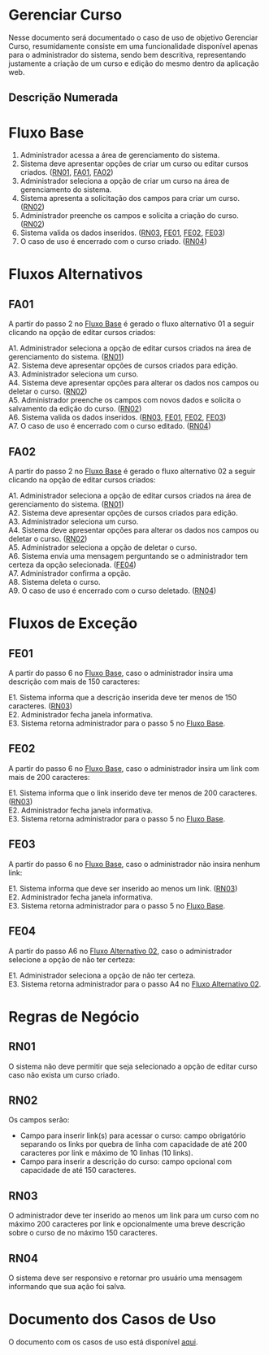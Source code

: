# Gerenciar Curso

Nesse documento será documentado o caso de uso de objetivo Gerenciar Curso, resumidamente consiste em uma funcionalidade disponível apenas para o administrador do sistema, sendo bem descritiva, representando justamente a criação de um curso e edição do mesmo dentro da aplicação web.

## Descrição Numerada

# Fluxo Base

1. Administrador acessa a área de gerenciamento do sistema.
2. Sistema deve apresentar opções de criar um curso ou editar cursos criados. ([RN01](#rn01), [FA01](#fa01), [FA02](#fa02))
3. Administrador seleciona a opção de criar um curso na área de gerenciamento do sistema.
4. Sistema apresenta a solicitação dos campos para criar um curso. ([RN02](#rn02))
5. Administrador preenche os campos e solicita a criação do curso. ([RN02](#rn02))
6. Sistema valida os dados inseridos. ([RN03](#rn03), [FE01](#fe01), [FE02](#fe02), [FE03](#fe03))
7. O caso de uso é encerrado com o curso criado. ([RN04](#rn04))

# Fluxos Alternativos

## FA01

A partir do passo 2 no [Fluxo Base](#fluxo-base) é gerado o fluxo alternativo 01 a seguir clicando na opção de editar cursos criados: 

A1. Administrador seleciona a opção de editar cursos criados na área de gerenciamento do sistema. ([RN01](#rn01))<br>
A2. Sistema deve apresentar opções de cursos criados para edição. <br>
A3. Administrador seleciona um curso. <br>
A4. Sistema deve apresentar opções para alterar os dados nos campos ou deletar o curso. ([RN02](#rn02)) <br>
A5. Administrador preenche os campos com novos dados e solicita o salvamento da edição do curso. ([RN02](#rn02)) <br>
A6. Sistema valida os dados inseridos. ([RN03](#rn03), [FE01](#fe01), [FE02](#fe02), [FE03](#fe03)) <br>
A7. O caso de uso é encerrado com o curso editado. ([RN04](#rn04)) <br>

## FA02

A partir do passo 2 no [Fluxo Base](#fluxo-base) é gerado o fluxo alternativo 02 a seguir clicando na opção de editar cursos criados: 

A1. Administrador seleciona a opção de editar cursos criados na área de gerenciamento do sistema. ([RN01](#rn01))<br>
A2. Sistema deve apresentar opções de cursos criados para edição. <br>
A3. Administrador seleciona um curso. <br>
A4. Sistema deve apresentar opções para alterar os dados nos campos ou deletar o curso. ([RN02](#rn02)) <br>
A5. Administrador seleciona a opção de deletar o curso. <br>
A6. Sistema envia uma mensagem perguntando se o administrador tem certeza da opção selecionada. ([FE04](#fe04))<br>
A7. Administrador confirma a opção. <br>
A8. Sistema deleta o curso. <br>
A9. O caso de uso é encerrado com o curso deletado. ([RN04](#rn04)) <br>


# Fluxos de Exceção

## FE01

A partir do passo 6 no [Fluxo Base](#fluxo-base), caso o administrador insira uma descrição com mais de 150 caracteres:

E1. Sistema informa que a descrição inserida deve ter menos de 150 caracteres. ([RN03](#rn03)) <br>
E2. Administrador fecha janela informativa.<br>
E3. Sistema retorna administrador para o passo 5 no [Fluxo Base](#fluxo-base).<br>
            
## FE02

A partir do passo 6 no [Fluxo Base](#fluxo-base), caso o administrador insira um link com mais de 200 caracteres:

E1. Sistema informa que o link inserido deve ter menos de 200 caracteres. ([RN03](#rn03)) <br>
E2. Administrador fecha janela informativa.<br>
E3. Sistema retorna administrador para o passo 5 no [Fluxo Base](#fluxo-base).<br>

## FE03

A partir do passo 6 no [Fluxo Base](#fluxo-base), caso o administrador não insira nenhum link:

E1. Sistema informa que deve ser inserido ao menos um link. ([RN03](#rn03)) <br>
E2. Administrador fecha janela informativa.<br>
E3. Sistema retorna administrador para o passo 5 no [Fluxo Base](#fluxo-base).<br>

## FE04 

A partir do passo A6 no [Fluxo Alternativo 02](#fa02), caso o administrador selecione a opção de não ter certeza:

E1. Administrador seleciona a opção de não ter certeza. <br>
E3. Sistema retorna administrador para o passo A4 no [Fluxo Alternativo 02](#fa02).<br>

# Regras de Negócio

## RN01

O sistema não deve permitir que seja selecionado a opção de editar curso caso não exista um curso criado. 

## RN02

Os campos serão:
* Campo para inserir link(s) para acessar o curso: campo obrigatório separando os links por quebra de linha com capacidade de até 200 caracteres por link e máximo de 10 linhas (10 links).
* Campo para inserir a descrição do curso: campo opcional com capacidade de até 150 caracteres.

## RN03

O administrador deve ter inserido ao menos um link para um curso com no máximo 200 caracteres por link e opcionalmente uma breve descrição sobre o curso de no máximo 150 caracteres.

## RN04

O sistema deve ser responsivo e retornar pro usuário uma mensagem informando que sua ação foi salva.

# Documento dos Casos de Uso

O documento com os casos de uso está disponível [aqui](https://lucid.app/lucidchart/2177ac08-1b4a-401c-9047-ee3df682c233/edit?viewport_loc=-61%2C-203%2C2130%2C996%2C0_0&invitationId=inv_31318015-e18b-4767-9aa8-2501d5bbfde3#).

